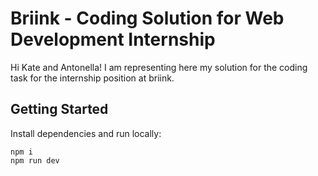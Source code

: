 # Briink - Coding Solution for Web Development Internship

Hi Kate and Antonella!
I am representing here my solution for the coding task for the internship position at briink.

## Getting Started

Install dependencies and run locally:

```
npm i
npm run dev
```
